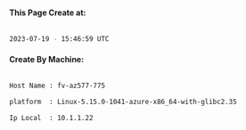 
   
#### This Page Create at:

```bash

2023-07-19 - 15:46:59 UTC

```

#### Create By Machine:

```bash

Host Name : fv-az577-775

platform  : Linux-5.15.0-1041-azure-x86_64-with-glibc2.35

Ip Local  : 10.1.1.22

```

